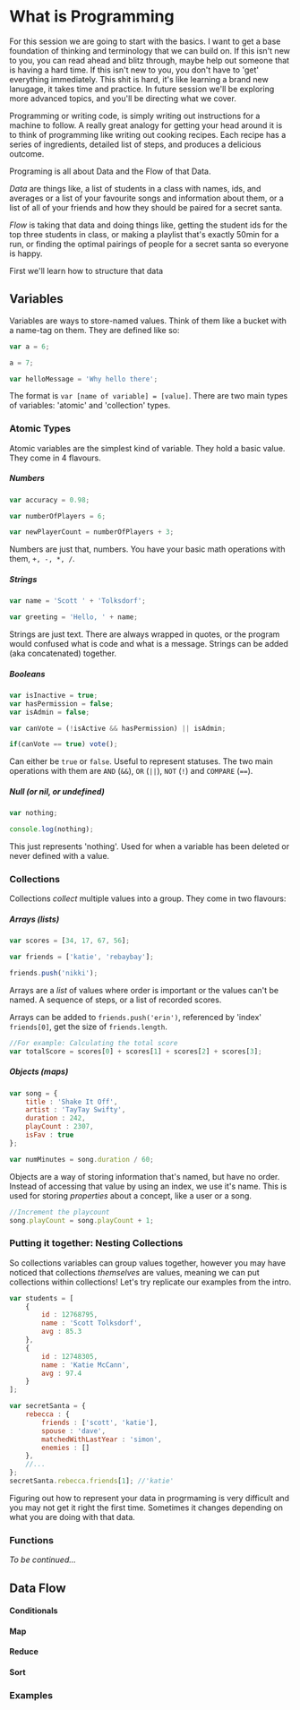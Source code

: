 # What is Programming

For this session we are going to start with the basics. I want to get a base foundation of thinking and terminology that we can build on. If this isn't new to you, you can read ahead and blitz through, maybe help out someone that is having a hard time. If this isn't new to you, you don't have to 'get' everything immediately. This shit is hard, it's like learning a brand new lanugage, it takes time and practice. In future session we'll be exploring more advanced topics, and you'll be directing what we cover.


Programming or writing code, is simply writing out instructions for a machine to follow. A really great analogy for getting your head around it is to think of programming like writing out cooking recipes. Each recipe has a series of ingredients, detailed list of steps, and produces a delicious outcome.

Programing is all about Data and the Flow of that Data.

*Data* are things like, a list of students in a class with names, ids, and averages or a list of your favourite songs and information about them, or a list of all of your friends and how they should be paired for a secret santa.

*Flow* is taking that data and doing things like, getting the student ids for the top three students in class, or making a playlist that's exactly 50min for a run, or finding the optimal pairings of people for a secret santa so everyone is happy.


First we'll learn how to structure that data



## Variables
Variables are ways to store-named values. Think of them like a bucket with a name-tag on them. They are defined like so:

```js
var a = 6;

a = 7;

var helloMessage = 'Why hello there';
```

The format is `var [name of variable] = [value]`. There are two main types of variables: 'atomic' and 'collection' types.


### Atomic Types
Atomic variables are the simplest kind of variable. They hold a basic value. They come in 4 flavours.

##### Numbers
```js
var accuracy = 0.98;

var numberOfPlayers = 6;

var newPlayerCount = numberOfPlayers + 3;
```

Numbers are just that, numbers. You have your basic math operations with them, `+, -, *, /`.


##### Strings
```js
var name = 'Scott ' + 'Tolksdorf';

var greeting = 'Hello, ' + name;
```
Strings are just text. There are always wrapped in quotes, or the program would confused what is code and what is a message. Strings can be added (aka concatenated) together.


##### Booleans
```js
var isInactive = true;
var hasPermission = false;
var isAdmin = false;

var canVote = (!isActive && hasPermission) || isAdmin;

if(canVote == true) vote();
```
Can either be `true` or `false`. Useful to represent statuses. The two main operations with them are `AND` (`&&`), `OR` (`||`), `NOT` (`!`) and `COMPARE` (`==`).


##### Null (or nil, or undefined)
```js
var nothing;

console.log(nothing);
```
This just represents 'nothing'. Used for when a variable has been deleted or never defined with a value.




### Collections
Collections _collect_ multiple values into a group. They come in two flavours:

##### Arrays (lists)
```js
var scores = [34, 17, 67, 56];

var friends = ['katie', 'rebaybay'];

friends.push('nikki');
```
Arrays are a _list_ of values where order is important or the values can't be named. A sequence of steps, or a list of recorded scores.

Arrays can be added to `friends.push('erin')`, referenced by 'index' `friends[0]`, get the size of `friends.length`.

```js
//For example: Calculating the total score
var totalScore = scores[0] + scores[1] + scores[2] + scores[3];
```

##### Objects (maps)
```js
var song = {
    title : 'Shake It Off',
    artist : 'TayTay Swifty',
    duration : 242,
    playCount : 2307,
    isFav : true
};

var numMinutes = song.duration / 60;
```
Objects are a way of storing information that's named, but have no order. Instead of accessing that value by using an index, we use it's name. This is used for storing _properties_ about a concept, like a user or a song.

```js
//Increment the playcount
song.playCount = song.playCount + 1;
```

### Putting it together: Nesting Collections
So collections variables can group values together, however you may have noticed that collections _themselves_ are values, meaning we can put collections within collections! Let's try replicate our examples from the intro.

```js
var students = [
    {
        id : 12768795,
        name : 'Scott Tolksdorf',
        avg : 85.3
    },
    {
        id : 12748305,
        name : 'Katie McCann',
        avg : 97.4
    }
];

var secretSanta = {
    rebecca : {
        friends : ['scott', 'katie'],
        spouse : 'dave',
        matchedWithLastYear : 'simon',
        enemies : []
    },
    //...
};
secretSanta.rebecca.friends[1]; //'katie'
```

Figuring out how to represent your data in progrmaming is very difficult and you may not get it right the first time. Sometimes it changes depending on what you are doing with that data.


### Functions

_To be continued..._






## Data Flow

#### Conditionals

#### Map

#### Reduce

#### Sort

### Examples

